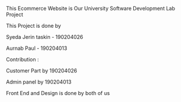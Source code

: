 This Ecommerce Website is Our University Software Development Lab Project

This Project is done by 

Syeda Jerin taskin - 190204026

Aurnab Paul - 190204013


Contribution : 

Customer Part by 190204026

Admin panel by 190204013

Front End and Design is done by both of us
